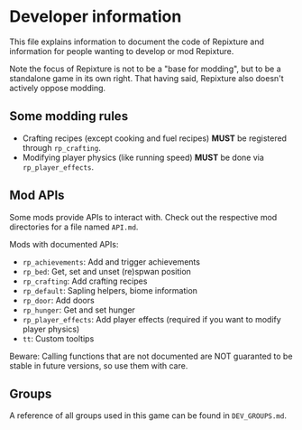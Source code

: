 # Developer information

This file explains information to document the code of Repixture and information for people
wanting to develop or mod Repixture.

Note the focus of Repixture is not to be a "base for modding", but to be a standalone
game in its own right. That having said, Repixture also doesn't actively oppose
modding.

## Some modding rules

* Crafting recipes (except cooking and fuel recipes) **MUST**
  be registered through `rp_crafting`.
* Modifying player physics (like running speed)
  **MUST** be done via `rp_player_effects`.

## Mod APIs

Some mods provide APIs to interact with. Check out the respective mod directories for a
file named `API.md`.

Mods with documented APIs:

* `rp_achievements`: Add and trigger achievements
* `rp_bed`: Get, set and unset (re)spwan position
* `rp_crafting`: Add crafting recipes
* `rp_default`: Sapling helpers, biome information
* `rp_door`: Add doors
* `rp_hunger`: Get and set hunger
* `rp_player_effects`: Add player effects (required if you want to modify player physics)
* `tt`: Custom tooltips

Beware: Calling functions that are not documented are NOT guaranted to be stable
in future versions, so use them with care.

## Groups

A reference of all groups used in this game can be found in `DEV_GROUPS.md`.
